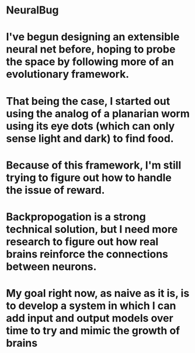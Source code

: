 # NeuralBug
 
# I've begun designing an extensible neural net before, hoping to probe the space by following more of an evolutionary framework.
# That being the case, I started out using the analog of a planarian worm using its eye dots (which can only sense light and dark) to find food.
# Because of this framework, I'm still trying to figure out how to handle the issue of reward.
# Backpropogation is a strong technical solution, but I need more research to figure out how real brains reinforce the connections between neurons.
# My goal right now, as naive as it is, is to develop a system in which I can add input and output models over time to try and mimic the growth of brains
